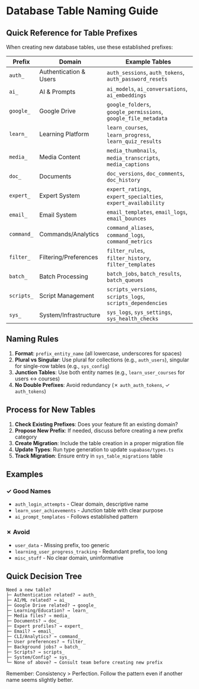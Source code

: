 # Database Table Naming Guide

## Quick Reference for Table Prefixes

When creating new database tables, use these established prefixes:

| Prefix | Domain | Example Tables |
|--------|--------|----------------|
| `auth_` | Authentication & Users | `auth_sessions`, `auth_tokens`, `auth_password_resets` |
| `ai_` | AI & Prompts | `ai_models`, `ai_conversations`, `ai_embeddings` |
| `google_` | Google Drive | `google_folders`, `google_permissions`, `google_file_metadata` |
| `learn_` | Learning Platform | `learn_courses`, `learn_progress`, `learn_quiz_results` |
| `media_` | Media Content | `media_thumbnails`, `media_transcripts`, `media_captions` |
| `doc_` | Documents | `doc_versions`, `doc_comments`, `doc_history` |
| `expert_` | Expert System | `expert_ratings`, `expert_specialties`, `expert_availability` |
| `email_` | Email System | `email_templates`, `email_logs`, `email_bounces` |
| `command_` | Commands/Analytics | `command_aliases`, `command_logs`, `command_metrics` |
| `filter_` | Filtering/Preferences | `filter_rules`, `filter_history`, `filter_templates` |
| `batch_` | Batch Processing | `batch_jobs`, `batch_results`, `batch_queues` |
| `scripts_` | Script Management | `scripts_versions`, `scripts_logs`, `scripts_dependencies` |
| `sys_` | System/Infrastructure | `sys_logs`, `sys_settings`, `sys_health_checks` |

## Naming Rules

1. **Format**: `prefix_entity_name` (all lowercase, underscores for spaces)
2. **Plural vs Singular**: Use plural for collections (e.g., `auth_users`), singular for single-row tables (e.g., `sys_config`)
3. **Junction Tables**: Use both entity names (e.g., `learn_user_courses` for users ↔ courses)
4. **No Double Prefixes**: Avoid redundancy (✗ `auth_auth_tokens`, ✓ `auth_tokens`)

## Process for New Tables

1. **Check Existing Prefixes**: Does your feature fit an existing domain?
2. **Propose New Prefix**: If needed, discuss before creating a new prefix category
3. **Create Migration**: Include the table creation in a proper migration file
4. **Update Types**: Run type generation to update `supabase/types.ts`
5. **Track Migration**: Ensure entry in `sys_table_migrations` table

## Examples

### ✓ Good Names
- `auth_login_attempts` - Clear domain, descriptive name
- `learn_user_achievements` - Junction table with clear purpose
- `ai_prompt_templates` - Follows established pattern

### ✗ Avoid
- `user_data` - Missing prefix, too generic
- `learning_user_progress_tracking` - Redundant prefix, too long
- `misc_stuff` - No clear domain, uninformative

## Quick Decision Tree

```
Need a new table?
├─ Authentication related? → auth_
├─ AI/ML related? → ai_
├─ Google Drive related? → google_
├─ Learning/Education? → learn_
├─ Media files? → media_
├─ Documents? → doc_
├─ Expert profiles? → expert_
├─ Email? → email_
├─ CLI/Analytics? → command_
├─ User preferences? → filter_
├─ Background jobs? → batch_
├─ Scripts? → scripts_
├─ System/Config? → sys_
└─ None of above? → Consult team before creating new prefix
```

Remember: Consistency > Perfection. Follow the pattern even if another name seems slightly better.